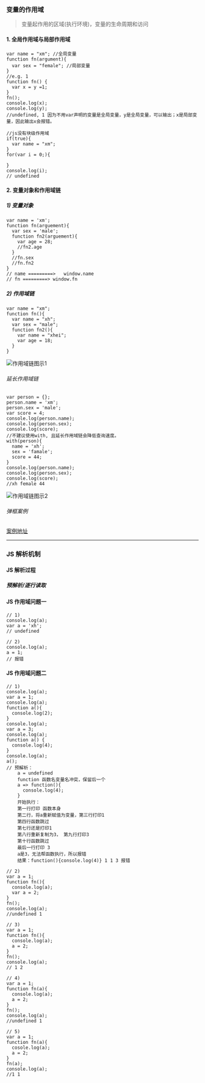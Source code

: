 ### 变量的作用域

> 变量起作用的区域(执行环境)，变量的生命周期和访问

#### 1. 全局作用域与局部作用域

```
var name = "xm"; //全局变量
function fn(argument){
  var sex = "female"; //局部变量
}
//e.g. 1
function fn() {
  var x = y =1;
}
fn();
console.log(x);
console.log(y);
//undefined, 1 因为不用var声明的变量是全局变量，y是全局变量，可以输出；x是局部变量，因此输出x会报错。

//js没有块级作用域
if(true){
  var name = "xm";
}
for(var i = 0;){

}
console.log(i);
// undefined
```

#### 2. 变量对象和作用域链

##### 1) 变量对象

```
var name = 'xm';
function fn(arguement){
  var sex = 'male';
  function fn2(arguement){
    var age = 28;
    //fn2.age
  }
  //fn.sex
  //fn.fn2
}
// name =========>   window.name
// fn =========> window.fn
```

##### 2) 作用域链

```
var name = "xm";
function fn(){
  var name = "xh";
  var sex = "male";
  function fn2(){
    var name = "xhei";
    var age = 18;
  }
}
```

![作用域链图示1](imgs/002.png)

###### 延长作用域链

```
var person = {};
person.name = 'xm';
person.sex = 'male';
var score = 4;
console.log(person.name);
console.log(person.sex);
console.log(score);
//不建议使用with, 且延长作用域链会降低查询速度。
with(person){
  name = 'xh';
  sex = 'famale';
  score = 44;
}
console.log(person.name);
console.log(person.sex);
console.log(score);
//xh female 44
```

![作用域链图示2](imgs/003.png)

###### 弹框案例

[案例地址](demoPage/demo1.html)

---

### JS 解析机制

#### JS 解析过程

##### 预解析/逐行读取

#### JS 作用域问题一

```
// 1)
console.log(a);
var a = 'xh';
// undefined

// 2)
console.log(a);
a = 1;
// 报错
```

#### JS 作用域问题二

```
// 1)
console.log(a);
var a = 1;
console.log(a);
function a(){
  console.log(2);
}
console.log(a);
var a = 3;
console.log(a);
function a() {
  console.log(4);
}
console.log(a);
a();
// 预解析：
    a = undefined
    function 函数名变量名冲突，保留后一个
    a => function(){
      console.log(4);
    }
    开始执行：
    第一行打印 函数本身
    第二行，将a重新赋值为变量，第三行打印1
    第四行函数跳过
    第七行还是打印1
    第八行重新复制为3， 第九行打印3
    第十行函数跳过
    最后一行打印 3
    a是3，无法帮函数执行，所以报错
    结果：function(){console.log(4)} 1 1 3 报错

// 2)
var a = 1;
function fn(){
  console.log(a);
  var a = 2;
}
fn();
console.log(a);
//undefined 1

// 3)
var a = 1;
function fn(){
  console.log(a);
  a = 2;
}
fn();
console.log(a);
// 1 2

// 4)
var a = 1;
function fn(a){
  console.log(a);
  a = 2;
}
fn();
console.log(a);
//undefined 1

// 5)
var a = 1;
function fn(a){
  cosole.log(a);
  a = 2;
}
fn(a);
console.log(a);
//1 1
```
